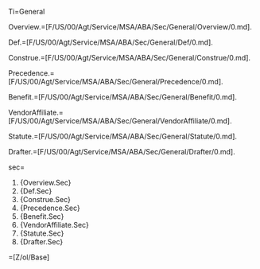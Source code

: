 Ti=General

Overview.=[F/US/00/Agt/Service/MSA/ABA/Sec/General/Overview/0.md].

Def.=[F/US/00/Agt/Service/MSA/ABA/Sec/General/Def/0.md].

Construe.=[F/US/00/Agt/Service/MSA/ABA/Sec/General/Construe/0.md].

Precedence.=[F/US/00/Agt/Service/MSA/ABA/Sec/General/Precedence/0.md].

Benefit.=[F/US/00/Agt/Service/MSA/ABA/Sec/General/Benefit/0.md].

VendorAffiliate.=[F/US/00/Agt/Service/MSA/ABA/Sec/General/VendorAffiliate/0.md].

Statute.=[F/US/00/Agt/Service/MSA/ABA/Sec/General/Statute/0.md].

Drafter.=[F/US/00/Agt/Service/MSA/ABA/Sec/General/Drafter/0.md].

sec=<ol><li>{Overview.Sec}<li>{Def.Sec}<li>{Construe.Sec}<li>{Precedence.Sec}<li>{Benefit.Sec}<li>{VendorAffiliate.Sec}<li>{Statute.Sec}<li>{Drafter.Sec}</ol>

=[Z/ol/Base]
